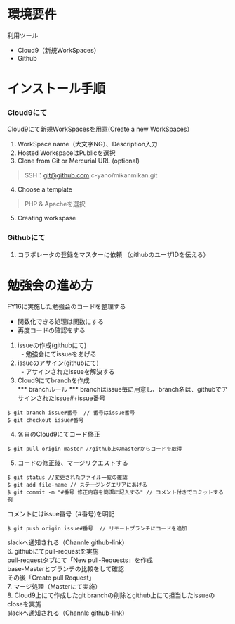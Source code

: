 # 環境要件  
利用ツール  
- Cloud9（新規WorkSpaces）  
- Github  

# インストール手順  
### Cloud9にて  
Cloud9にて新規WorkSpacesを用意(Create a new WorkSpaces）  
1. WorkSpace name（大文字NG）、Description入力  
2. Hosted WorkspaceはPublicを選択  
3. Clone from Git or Mercurial URL (optional)  
> SSH：git@github.com:c-yano/mikanmikan.git   
4. Choose a template  
> PHP & Apacheを選択  
5. Creating workspase  

### Githubにて  
1. コラボレータの登録をマスターに依頼 （githubのユーザIDを伝える）  

# 勉強会の進め方  
FY16に実施した勉強会のコードを整理する  
- 関数化できる処理は関数にする  
- 再度コードの確認をする  

1. issueの作成(githubにて)  
    - 勉強会にてissueをあげる  
2. issueのアサイン(githubにて)  
    - アサインされたissueを解決する  
3. Cloud9にてbranchを作成  
*** branchルール *** 
branchはissue毎に用意し、branch名は、githubでアサインされたissue#+issue番号  
```
$ git branch issue#番号  // 番号はissue番号
$ git checkout issue#番号
```
4. 各自のCloud9にてコード修正  
```
$ git pull origin master //github上のmasterからコードを取得
```
5. コードの修正後、マージリクエストする  
```
$ git status //変更されたファイル一覧の確認
$ git add file-name // ステージングエリアにあげる
$ git commit -m "#番号 修正内容を簡潔に記入する" // コメント付きでコミットする例
```
コメントにはissue番号（#番号)を明記
```
$ git push origin issue#番号  // リモートブランチにコードを追加
```
slackへ通知される（Channle github-link）  
6. githubにてpull-requestを実施  
pull-requestタブにて「New pull-Requests」を作成  
base-Masterとブランチの比較をして確認  
その後「Create pull Request」  
7. マージ処理（Masterにて実施）  
8. Cloud9上にて作成したgit branchの削除とgithub上にて担当したissueのcloseを実施  
slackへ通知される（Channle github-link）  
